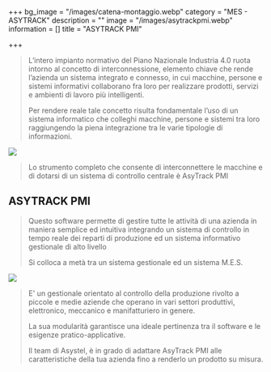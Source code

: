+++
bg_image = "/images/catena-montaggio.webp"
category = "MES - ASYTRACK"
description = ""
image = "/images/asytrackpmi.webp"
information = []
title = "ASYTRACK PMI"

+++
> L’intero impianto normativo del Piano Nazionale Industria 4.0 ruota intorno al concetto di interconnessione, elemento chiave che rende l’azienda un sistema integrato e connesso, in cui macchine, persone e sistemi informativi collaborano fra loro per realizzare prodotti, servizi e ambienti di lavoro più intelligenti.
>
> Per rendere reale tale concetto risulta fondamentale l’uso di un sistema informatico che colleghi macchine, persone e sistemi tra loro raggiungendo la piena integrazione tra le varie tipologie di informazioni.

![](/images/mes-erp.png)

> Lo strumento completo che consente di interconnettere le macchine e di dotarsi di un sistema di controllo centrale è AsyTrack PMI

## ASYTRACK PMI

> Questo software permette di gestire tutte le attività di una azienda in maniera semplice ed intuitiva integrando un sistema di controllo in tempo reale dei reparti di produzione ed un sistema informativo gestionale di alto livello
>
> Si colloca a metà tra un sistema gestionale ed un sistema M.E.S.

![](/images/mes-erp-asytrack.png)

> E' un gestionale orientato al controllo della produzione rivolto a piccole e medie aziende che operano in vari settori produttivi, elettronico, meccanico e manifatturiero in genere.
>
> La sua modularità garantisce una ideale pertinenza tra il software e le esigenze pratico-applicative.
>
> Il team di Asystel, è in grado di adattare AsyTrack PMI alle  
> caratteristiche della tua azienda fino a renderlo un prodotto su misura.
